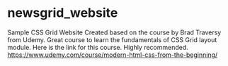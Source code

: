 # newsgrid_website
Sample CSS Grid Website
Created based on the course by Brad Traversy from Udemy. Great course to learn the fundamentals of CSS Grid layout module. 
Here is the link for this course. Highly recommended.
https://www.udemy.com/course/modern-html-css-from-the-beginning/
